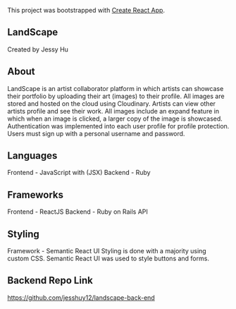 This project was bootstrapped with [Create React App](https://github.com/facebook/create-react-app).

## LandScape

Created by Jessy Hu

## About

LandScape is an artist collaborator platform in which artists can showcase their portfolio by uploading their art (images) to their profile. All images are stored and hosted on the cloud using Cloudinary. Artists can view other artists profile and see their work. All images include an expand feature in which when an image is clicked, a larger copy of the image is showcased. Authentication was implemented into each user profile for profile protection. Users must sign up with a personal username and password.

## Languages

Frontend - JavaScript with (JSX)
Backend - Ruby

## Frameworks

Frontend - ReactJS
Backend - Ruby on Rails API

## Styling

Framework - Semantic React UI
Styling is done with a majority using custom CSS. Semantic React UI was used to style buttons and forms.

## Backend Repo Link

https://github.com/jesshuy12/landscape-back-end
